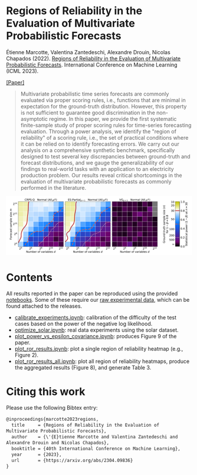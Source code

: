 # Regions of Reliability in the Evaluation of Multivariate Probabilistic Forecasts

Étienne Marcotte, Valentina Zantedeschi, Alexandre Drouin, Nicolas Chapados (2022). [Regions of Reliability in the Evaluation of Multivariate Probabilistic Forecasts](https://arxiv.org/abs/2304.09836). International Conference on Machine Learning (ICML 2023).

[[Paper]](https://arxiv.org/abs/2304.09836)

> Multivariate probabilistic time series forecasts are commonly evaluated via proper scoring rules, i.e., functions that are minimal in expectation for the ground-truth distribution. However, this property is not sufficient to guarantee good discrimination in the non-asymptotic regime. In this paper, we provide the first systematic finite-sample study of proper scoring rules for time-series forecasting evaluation. Through a power analysis, we identify the "region of reliability" of a scoring rule, i.e., the set of practical conditions where it can be relied on to identify forecasting errors. We carry out our analysis on a comprehensive synthetic benchmark, specifically designed to test several key discrepancies between ground-truth and forecast distributions, and we gauge the generalizability of our findings to real-world tasks with an application to an electricity production problem. Our results reveal critical shortcomings in the evaluation of multivariate probabilistic forecasts as commonly performed in the literature.

<img src="banner.png" />


# Contents

All results reported in the paper can be reproduced using the provided [notebooks](https://github.com/ServiceNow/regions-of-reliability/tree/main/notebooks). Some of these require our [raw experimental data](https://github.com/ServiceNow/regions-of-reliability/releases/download/v0.1/data.tar.gz), which can be found attached to the releases.

* [calibrate_experiments.ipynb](./notebooks/calibrate_experiments.ipynb): calibration of the difficulty of the test cases based on the power of the negative log likelihood.
* [optimize_solar.ipynb](./notebooks/optimize_solar.ipynb): real data experiments using the solar dataset.
* [plot_power_vs_epsilon_covariance.ipynb](./notebooks/plot_power_vs_epsilon_covariance.ipynb): produces Figure 9 of the paper.
* [plot_ror_results.ipynb](./notebooks/plot_ror_results.ipynb): plot a single region of reliability heatmap (e.g., Figure 2).
* [plot_ror_results_all.ipynb](./notebooks/plot_ror_results_all.ipynb): plot all region of reliability heatmaps, produce the aggregated results (Figure 8), and generate Table 3.


# Citing this work

Please use the following Bibtex entry:

```
@inproceedings{marcotte2023regions,
  title     = {Regions of Reliability in the Evaluation of Multivariate Probabilistic Forecasts},
  author    = {\'{E}tienne Marcotte and Valentina Zantedeschi and Alexandre Drouin and Nicolas Chapados},
  booktitle = {40th International Conference on Machine Learning},
  year      = {2023},
  url       = {https://arxiv.org/abs/2304.09836}
}
```
